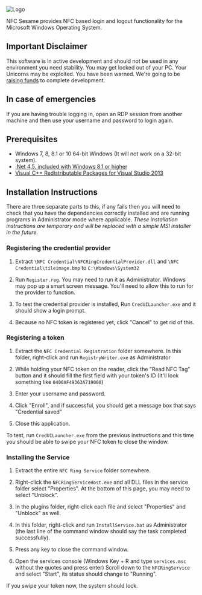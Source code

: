 ![Logo](https://raw.githubusercontent.com/mclear/Sesame/blob/master/UI/NFCRing.UI.View/Icon.ico)

NFC Sesame provides NFC based login and logout functionality for the Microsoft Windows Operating System.  

## Important Disclaimer
This software is in active development and should not be used in any environment you need stability.  You may get locked out of your PC.  Your Unicorns may be exploited.  You have been warned.  We're going to be [raising funds](https://www.kickstarter.com/projects/mclear/526261309?token=201aa2e8) to complete development.

## In case of emergencies

If you are having trouble logging in, open an RDP session from another machine and then use your username and password to login again.

## Prerequisites
* Windows 7, 8, 8.1 or 10 64-bit Windows (It will not work on a 32-bit system).
* [.Net 4.5, included with Windows 8.1 or higher](https://www.microsoft.com/en-au/download/details.aspx?id=40779)
* [Visual C++ Redistributable Packages for Visual Studio 2013](https://www.microsoft.com/en-us/download/details.aspx?id=40784)

## Installation Instructions

There are three separate parts to this, if any fails then you will need to check that you have the dependencies correctly installed and are running programs in Administrator mode where applicable.  *These installation instructions are temporary and will be replaced with a simple MSI installer in the future.*

### Registering the credential provider

1. Extract ``\NFC Credential\NFCRingCredentialProvider.dll`` and ``\NFC Credential\tileimage.bmp`` to ``C:\Windows\System32``

1. Run ``Register.reg``. You may need to run it as Administrator. Windows may pop up a smart screen message. You'll need to allow this to run for the provider to function.

1. To test the credential provider is installed, Run ``CredUILauncher.exe`` and it should show a login prompt.

1. Because no NFC token is registered yet, click "Cancel" to get rid of this.

### Registering a token

1. Extract the ``NFC Credential Registration`` folder somewhere. In this folder, right-click and run ``RegistryWriter.exe`` as Administrator

1. While holding your NFC token on the reader, click the "Read NFC Tag" button and it should fill the first field with your token's ID (It'll look something like ``0400AF49363A719000``)

1. Enter your username and password.

1. Click "Enroll", and if successful, you should get a message box that says "Credential saved"

1. Close this application.

To test, run ``CredUILauncher.exe`` from the previous instructions and this time you should be able to swipe your NFC token to close the window.

### Installing the Service

1. Extract the entire ``NFC Ring Service`` folder somewhere.

1. Right-click the ``NFCRingServiceHost.exe`` and all DLL files in the service folder select "Properties". At the bottom of this page, you may need to select "Unblock".

1. In the plugins folder, right-click each file and select "Properties" and "Unblock" as well.

1. In this folder, right-click and run ``InstallService.bat`` as Administrator (the last line of the command window should say the task completed successfully).

1. Press any key to close the command window.

1. Open the services console (Windows Key + R and type ``services.msc`` without the quotes and press enter) Scroll down to the ``NFCRingService`` and select "Start", its status should change to "Running".

If you swipe your token now, the system should lock.
